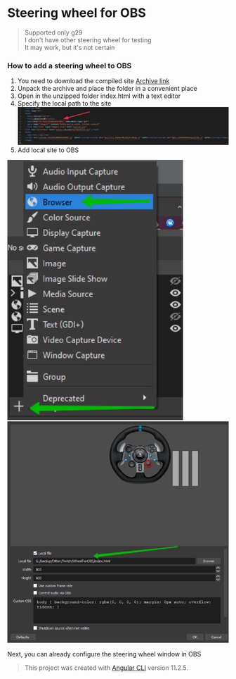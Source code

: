 # Steering wheel for OBS
> Supported only g29<br>
> I don't have other steering wheel for testing<br>
> It may work, but it's not certain

### How to add a steering wheel to OBS
1. You need to download the compiled site [Archive link](https://drive.google.com/file/d/1QwgIVLdMNGgr6gxakMy3QNxs386YUJqg/view?usp=sharing)
2. Unpack the archive and place the folder in a convenient place
3. Open in the unzipped folder index.html with a text editor
4. Specify the local path to the site <img src="../path.jpg" alt="image" width="800"/>
5. Add local site to OBS
<img src="add1.png" alt="image" width="400"/>
<img src="add2.png" alt="image" width="800"/>

Next, you can already configure the steering wheel window in OBS

> This project was created with [Angular CLI](https://github.com/angular/angular-cli) version 11.2.5.

